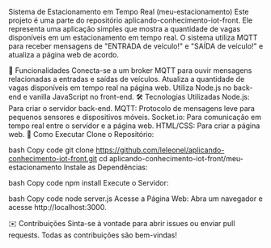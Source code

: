 Sistema de Estacionamento em Tempo Real (meu-estacionamento)
Este projeto é uma parte do repositório aplicando-conhecimento-iot-front. Ele representa uma aplicação simples que mostra a quantidade de vagas disponíveis em um estacionamento em tempo real. O sistema utiliza MQTT para receber mensagens de "ENTRADA de veículo!" e "SAÍDA de veículo!" e atualiza a página web de acordo.

🚀 Funcionalidades
Conecta-se a um broker MQTT para ouvir mensagens relacionadas a entradas e saídas de veículos.
Atualiza a quantidade de vagas disponíveis em tempo real na página web.
Utiliza Node.js no back-end e vanilla JavaScript no front-end.
🛠 Tecnologias Utilizadas
Node.js: Para criar o servidor back-end.
MQTT: Protocolo de mensagens leve para pequenos sensores e dispositivos móveis.
Socket.io: Para comunicação em tempo real entre o servidor e a página web.
HTML/CSS: Para criar a página web.
📖 Como Executar
Clone o Repositório:

bash
Copy code
git clone https://github.com/leleonel/aplicando-conhecimento-iot-front.git
cd aplicando-conhecimento-iot-front/meu-estacionamento
Instale as Dependências:

bash
Copy code
npm install
Execute o Servidor:

bash
Copy code
node server.js
Acesse a Página Web:
Abra um navegador e acesse http://localhost:3000.

✉️ Contribuições
Sinta-se à vontade para abrir issues ou enviar pull requests. Todas as contribuições são bem-vindas!
